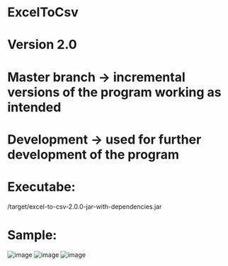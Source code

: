 # ExcelToCsv
# Version 2.0 

# Master branch -> incremental versions of the program working as intended
# Development -> used for further development of the program

# Executabe:
/target/excel-to-csv-2.0.0-jar-with-dependencies.jar

# Sample:
![image](https://user-images.githubusercontent.com/55886855/147970504-d42e3413-cb14-492a-8b72-0e9120699833.png)
![image](https://user-images.githubusercontent.com/55886855/147971631-9b9b02da-28d5-451e-994b-9d3f6d499bb6.png)
![image](https://user-images.githubusercontent.com/55886855/147971840-6b625562-67c3-4ed5-875b-7948e4497ea3.png)

